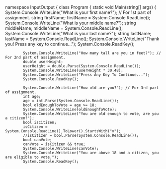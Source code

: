 




namespace InputOutput
{
    class Program
    {
        static void Main(string[] args)
        {
            System.Console.WriteLine("What is your first name?"); // For 1st part of assignment.
            string firstName;
            firstName = System.Console.ReadLine();
            System.Console.WriteLine("What is your middle name?");
            string middleName;
            middleName = System.Console.ReadLine();
            System.Console.WriteLine("What is your last name?");
            string lastName;
            lastName = System.Console.ReadLine();
            System.Console.WriteLine("Thank you! Press any key to continue...");
            System.Console.ReadKey();

            System.Console.WriteLine("How many tall are you in feet?"); // For 2nd part of assignment.
            double userHeight;
            userHeight = double.Parse(System.Console.ReadLine());
            System.Console.WriteLine(userHeight * 30.48);
            System.Console.WriteLine("Press Any Key To Continue...");
            System.Console.ReadKey();

            System.Console.WriteLine("How old are you?"); // For 3rd part of assignment.
            int age;
            age = int.Parse(System.Console.ReadLine());
            bool oldEnoughToVote = age >= 18;
            System.Console.WriteLine(oldEnoughToVote);
            System.Console.WriteLine("You are old enough to vote, are you a citizen?");
            bool isCitizen;
            isCitizen = System.Console.ReadLine().ToLower().StartsWith("y");
            //isCitizen = bool.Parse(System.Console.ReadLine());
            bool canVote;
            canVote = isCitizen && true;
            System.Console.WriteLine(canVote);
            System.Console.WriteLine("You are above 18 and a citizen, you are eligible to vote.");
            System.Console.ReadKey();
            
            
